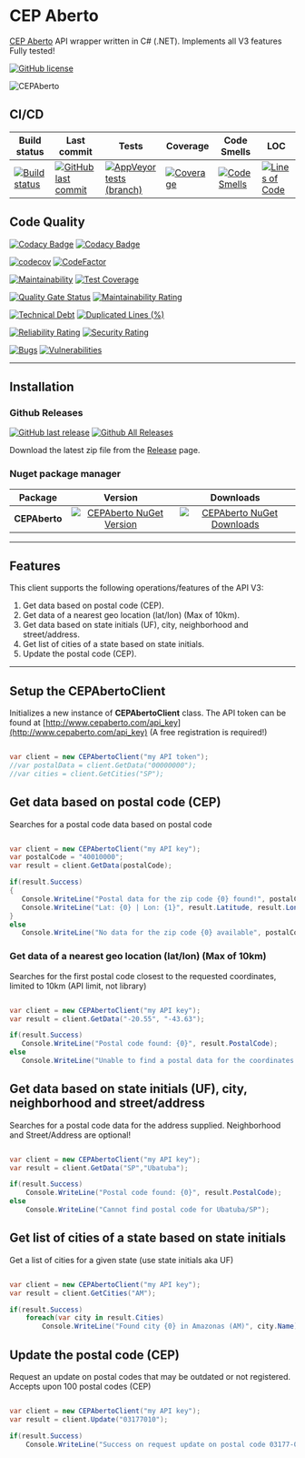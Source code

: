# CEP Aberto

[CEP Aberto](htttp://www.cepaberto.com) API wrapper written in C# (.NET).
Implements all V3 features
Fully tested!

[![GitHub license](https://img.shields.io/github/license/guibranco/CEPAberto)](https://github.com/guibranco/CEPAberto)

![CEPAberto](https://raw.githubusercontent.com/guibranco/CEPAberto/main/logo.png)

## CI/CD

| Build status | Last commit | Tests | Coverage | Code Smells | LOC |
|--------------|-------------|-------|----------|-------------|-----|
| [![Build status](https://ci.appveyor.com/api/projects/status/l9cuqk1s1gdppqpn/branch/main?svg=true)](https://ci.appveyor.com/project/guibranco/CEPAberto) | [![GitHub last commit](https://img.shields.io/github/last-commit/guibranco/CEPAberto/main)](https://github.com/guibranco/CEPAberto) | [![AppVeyor tests (branch)](https://img.shields.io/appveyor/tests/guibranco/CEPAberto/main?compact_message)](https://ci.appveyor.com/project/guibranco/CEPAberto) | [![Coverage](https://sonarcloud.io/api/project_badges/measure?project=guibranco_CEPAberto&metric=coverage)](https://sonarcloud.io/dashboard?id=guibranco_CEPAberto) | [![Code Smells](https://sonarcloud.io/api/project_badges/measure?project=guibranco_CEPAberto&metric=code_smells)](https://sonarcloud.io/dashboard?id=guibranco_CEPAberto) | [![Lines of Code](https://sonarcloud.io/api/project_badges/measure?project=guibranco_CEPAberto&metric=ncloc)](https://sonarcloud.io/dashboard?id=guibranco_CEPAberto)

## Code Quality

[![Codacy Badge](https://app.codacy.com/project/badge/Grade/e9fd678b9bfe4d729e8970ed3fb506d9)](https://www.codacy.com/gh/guibranco/CEPAberto/dashboard?utm_source=github.com&amp;utm_medium=referral&amp;utm_content=guibranco/CEPAberto&amp;utm_campaign=Badge_Grade)
[![Codacy Badge](https://app.codacy.com/project/badge/Coverage/e9fd678b9bfe4d729e8970ed3fb506d9)](https://www.codacy.com/gh/guibranco/CEPAberto/dashboard?utm_source=github.com&amp;utm_medium=referral&amp;utm_content=guibranco/CEPAberto&amp;utm_campaign=Badge_Grade)

[![codecov](https://codecov.io/gh/guibranco/CEPAberto/branch/main/graph/badge.svg)](https://codecov.io/gh/guibranco/CEPAberto)
[![CodeFactor](https://www.codefactor.io/repository/github/guibranco/CEPAberto/badge)](https://www.codefactor.io/repository/github/guibranco/CEPAberto)

[![Maintainability](https://api.codeclimate.com/v1/badges/f12c9899307a319a1cc4/maintainability)](https://codeclimate.com/github/guibranco/CEPAberto/maintainability)
[![Test Coverage](https://api.codeclimate.com/v1/badges/f12c9899307a319a1cc4/test_coverage)](https://codeclimate.com/github/guibranco/CEPAberto/test_coverage)

[![Quality Gate Status](https://sonarcloud.io/api/project_badges/measure?project=guibranco_CEPAberto&metric=alert_status)](https://sonarcloud.io/dashboard?id=guibranco_CEPAberto)
[![Maintainability Rating](https://sonarcloud.io/api/project_badges/measure?project=guibranco_CEPAberto&metric=sqale_rating)](https://sonarcloud.io/dashboard?id=guibranco_CEPAberto)

[![Technical Debt](https://sonarcloud.io/api/project_badges/measure?project=guibranco_CEPAberto&metric=sqale_index)](https://sonarcloud.io/dashboard?id=guibranco_CEPAberto)
[![Duplicated Lines (%)](https://sonarcloud.io/api/project_badges/measure?project=guibranco_CEPAberto&metric=duplicated_lines_density)](https://sonarcloud.io/dashboard?id=guibranco_CEPAberto)

[![Reliability Rating](https://sonarcloud.io/api/project_badges/measure?project=guibranco_CEPAberto&metric=reliability_rating)](https://sonarcloud.io/dashboard?id=guibranco_CEPAberto)
[![Security Rating](https://sonarcloud.io/api/project_badges/measure?project=guibranco_CEPAberto&metric=security_rating)](https://sonarcloud.io/dashboard?id=guibranco_CEPAberto)

[![Bugs](https://sonarcloud.io/api/project_badges/measure?project=guibranco_CEPAberto&metric=bugs)](https://sonarcloud.io/dashboard?id=guibranco_CEPAberto)
[![Vulnerabilities](https://sonarcloud.io/api/project_badges/measure?project=guibranco_CEPAberto&metric=vulnerabilities)](https://sonarcloud.io/dashboard?id=guibranco_CEPAberto)

---

## Installation

### Github Releases

[![GitHub last release](https://img.shields.io/github/release-date/guibranco/CEPAberto.svg?style=flat)](https://github.com/guibranco/CEPAberto) [![Github All Releases](https://img.shields.io/github/downloads/guibranco/CEPAberto/total.svg?style=flat)](https://github.com/guibranco/CEPAberto)

Download the latest zip file from the [Release](https://github.com/GuiBranco/CEPAberto/releases) page.

### Nuget package manager

| Package | Version | Downloads |
|------------------|:-------:|:-------:|
| **CEPAberto** | [![CEPAberto NuGet Version](https://img.shields.io/nuget/v/CEPAberto.svg?style=flat)](https://www.nuget.org/packages/CEPAberto/) | [![CEPAberto NuGet Downloads](https://img.shields.io/nuget/dt/CEPAberto.svg?style=flat)](https://www.nuget.org/packages/CEPAberto/) |

---

## Features

This client supports the following operations/features of the API V3:

1.  Get data based on postal code (CEP).
2.  Get data of a nearest geo location (lat/lon) (Max of 10km).
3.  Get data based on state initials (UF), city, neighborhood and street/address.
4.  Get list of cities of a state based on state initials.
5.  Update the postal code (CEP).

 ---

## Setup the CEPAbertoClient

Initializes a new instance of **CEPAbertoClient** class.
The API token can be found at [http://www.cepaberto.com/api_key](http://www.cepaberto.com/api_key) (A free registration is required!)

```cs

var client = new CEPAbertoClient("my API token");
//var postalData = client.GetData("00000000");
//var cities = client.GetCities("SP");

```

## Get data based on postal code (CEP)

Searches for a postal code data based on postal code

 ```cs

var client = new CEPAbertoClient("my API key");
var postalCode = "40010000";
var result = client.GetData(postalCode);

if(result.Success)
{
    Console.WriteLine("Postal data for the zip code {0} found!", postalCode);
    Console.WriteLine("Lat: {0} | Lon: {1}", result.Latitude, result.Longitude);
}
else
    Console.WriteLine("No data for the zip code {0} available", postalCode);

```

### Get data of a nearest geo location (lat/lon) (Max of 10km)

Searches for the first postal code closest to the requested coordinates, limited to 10km (API limit, not library)

 ```cs

var client = new CEPAbertoClient("my API key");
var result = client.GetData("-20.55", "-43.63");

if(result.Success)
    Console.WriteLine("Postal code found: {0}", result.PostalCode);
else
    Console.WriteLine("Unable to find a postal data for the coordinates supplied!");

```

## Get data based on state initials (UF), city, neighborhood and street/address

Searches for a postal code data for the address supplied. Neighborhood and Street/Address are optional!

```cs

var client = new CEPAbertoClient("my API key");
var result = client.GetData("SP","Ubatuba");

if(result.Success)
    Console.WriteLine("Postal code found: {0}", result.PostalCode);
else
    Console.WriteLine("Cannot find postal code for Ubatuba/SP");

```

## Get list of cities of a state based on state initials

Get a list of cities for a given state (use state initials aka UF)

```cs

var client = new CEPAbertoClient("my API key");
var result = client.GetCities("AM");

if(result.Success)
    foreach(var city in result.Cities)
        Console.WriteLine("Found city {0} in Amazonas (AM)", city.Name);

```

## Update the postal code (CEP)

Request an update on postal codes that may be outdated or not registered.
Accepts upon 100 postal codes (CEP)

```cs

var client = new CEPAbertoClient("my API key");
var result = client.Update("03177010");

if(result.Success)
    Console.WriteLine("Success on request update on postal code 03177-010");

```
